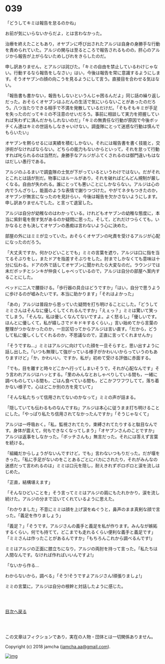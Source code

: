# 039

「どうしてキミは報告を怠るのかね」  

お前が気にいらないからだよ，とは言わなかった。  

治療を終えたこともあり，オヤブンに呼び出されたアルジは自身の身勝手な行動を責められていた。アルジの関与は至るところで報告されるものの，肝心のアルジから報告が上がらないためしびれをきらしたのだ。  

申し訳ありません，とアルジは詫びた。「キミの自由を禁止しているわけじゃない。行動するなら報告をしなさい」はい，今後は報告を常に意識するようにします。そうオヤブンの顔の向こうを見るようにして言う。直接目を合わせる気はない。  

「報告書も書かない，報告もしないというんじゃ困るんだよ」同じ話の繰り返しだった。おそらくオヤブンはふだんの生活で気にいらないことがあったのだろう。八つ当たりできる相手で不満を発散しているだけだ。「そもそもキミが手足を失ったのだってキミの不注意のせいだろう。事前に相談して実力を把握していれば失わずに済んだかもしれないのだ」「キミの無責任な行動が原因で今後ボッチくん達はキミの世話もしなきゃいけない。調査隊にとって迷惑な行動は慎んでもらいたい」  

オヤブンを黙らせるには実績を積むしかない。それには報告書を書く技能と，交渉術がなければならない。どちらの能力もないからといって，それを怠って行動すれば叱られるのは当然だ。身勝手なアルジがふてくされるのは御門違いもはなはだしい愚行である。  

アルジのふるまいで調査隊の士気が下がっているというわけではない。だがそれとこれとは話が別だ。物事にはルールがあり，それを破ればどんどん規制が厳しくなる。自由が失われる。誰にとっても悪いことにしかならない。アルジは心の内でうんざりし，能面のような表情で謝りつづけた。やがてネタもつきたのか，オヤブンが無言になったのを見計らい，今後は報告を欠かさないようにします。申し訳ありませんでした。と言って退室した。  

アルジは自分が幼稚なのはわかっている。けれどもオヤブンの幼稚な態度に，本当に紫針竜を倒す気があるのか疑問に思った。そして，どれだけつらくても，いかなるときも決してオヤブンの愚痴は言わないよう心に決めた。  

部屋の外にはミミが立っていた。おそらくオヤブンの叱責を受けるアルジが心配になったのだろう。  

「大丈夫ですか。何かひどいことでも」ミミの言葉を遮り，アルジは口に指を当てるそぶりをし，またドアを指差すそぶりをした。肘までしかなくても意味は十分に伝わる。ドアの外で話してオヤブンに聞かれたら大変なのだ。ラウンジでは未だボッチとシンキが仲良くしゃべっているので，アルジは自分の部屋へ案内することにした。  

ベッドに二人で腰掛ける。「歩行器の具合はどうですか」「はい，自分で思うように歩けるのが嘘みたいです。本当に助かります」「それはよかった」  

「あの」アルジは普段から思っていた疑問を打ち明けることにした。「どうしてミミさんはそんなに優しくしてくれるんですか」「えぇっ？」ミミは驚いて笑ってしまう。「そんな。私は優しくなんてないですよ。よく怒るし」「優しいです。ほんとに優しくて，私が嬉しさでドキドキするくらい，」言い始めてから言葉の整理がつかなかったのか，一旦区切ってからアルジは言い直す。「だから，どうして私に優しくしてくれるのか，不思議なので，正直に言ってくれませんか」  

「そうですね…」ミミはアルジに向けていた顔を一旦そらすと，思い出すように話し出した。「いつも無理して強がっている様子がかわいいからっていうのもありますけど」「か，かわいい，ですか，私が」初めて受ける評価に赤面する。  

「でも，目を離すと時々どこかへ行ってしまいそうで，それが心配なんです」そう言われアルジはハッとする。「里のみんなとおしゃべりしている間も，一緒に調べものしている間も，ごはん食べている間も，どこかフワフワしてて，落ち着かない様子で，心はどこか別の方を見ていて」  

「そんな私たちって信用されてないのかなって」ミミの声が詰まる。  

「隠していても伝わるものなんですね」アルジは本心に従うまま打ち明けることにした。「やっぱり私たち信用されてなかったんですか」「そうじゃなくて」  

アルジは一呼吸おく。「私，監視されてたり，束縛されてたりすると駄目なんです。身体が震えて，何もできなくなってしまう」「オヤブンさんのことですか」アルジは返事をしなかった。「ボッチさんも」無言だった。それには答えず言葉を続ける。  

「組織だからしょうがないんですけど，でも」言わないつもりだった。だが堰をきった。「私に手足がないのをことあるごとにバカにされたり，それがみんなの迷惑だって言われるのは」ミミは口元を隠し，耐えきれずポロポロと涙を流しはじめた。  

「正直，結構堪えます」  

「そんなひどいことを」そう言ってミミはアルジの肩にもたれかかり，涙を流し続けた。アルジの分まで泣いてくれているように思えた。  

「わかりました」不意にミミは顔を上げ涙をぬぐうと，鼻声のまま真剣な顔で言った。「義足を作りましょう」  

「義足？」「そうです。アルジさんの義手と義足を私が作ります。みんなが嫉妬するくらい，何でも持てて，どこまでも走れるくらい便利な義手と義足です」「ミミさんは作ったことがあるんですか」「もちろんこれから調べるんです!」  

ミミはアルジの正面に膝立ちになり，アルジの両肘を持って言った。「私たちは人間なんです。なければ作ればいいんですよ!」  

「ないから作る…  

わからないから，調べる」「そう!そうですよアルジさん!頑張りましょ!」  

ミミの言葉に，アルジは自分の根幹と対話したように感じた。  

<br>  
<br>  

[目次へ戻る](https://github.com/jamcha-aa/OblivionReports/blob/master/README.md)  

<br>  
<br>  

この文章はフィクションであり，実在の人物・団体とは一切関係ありません。  

Copyright (c) 2018 jamcha (jamcha.aa@gmail.com).  

[![img](http://i.creativecommons.org/l/by-nc-sa/4.0/88x31.png)](http://creativecommons.org/licenses/by-nc-sa/4.0/deed)